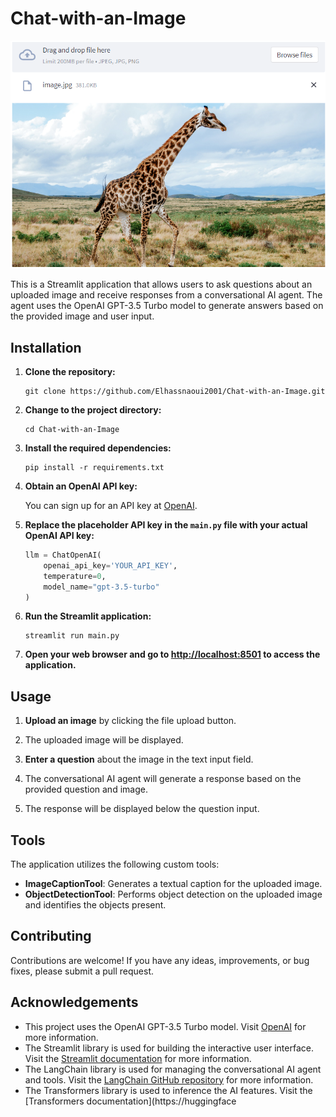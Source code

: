 # Chat-with-an-Image

![Interface](Test.png)




This is a Streamlit application that allows users to ask questions about an uploaded image and receive responses from a conversational AI agent. The agent uses the OpenAI GPT-3.5 Turbo model to generate answers based on the provided image and user input.

## Installation

1. **Clone the repository:**

   ```shell
   git clone https://github.com/Elhassnaoui2001/Chat-with-an-Image.git

2. **Change to the project directory:**

    ```shell
    cd Chat-with-an-Image
    ```

3. **Install the required dependencies:**

    ```shell
    pip install -r requirements.txt
    ```

4. **Obtain an OpenAI API key:**

   You can sign up for an API key at [OpenAI](https://openai.com).

5. **Replace the placeholder API key in the `main.py` file with your actual OpenAI API key:**

    ```python
    llm = ChatOpenAI(
        openai_api_key='YOUR_API_KEY',
        temperature=0,
        model_name="gpt-3.5-turbo"
    )
    ```

6. **Run the Streamlit application:**

    ```shell
    streamlit run main.py
    ```

7. **Open your web browser and go to [http://localhost:8501](http://localhost:8501) to access the application.**


## Usage

1. **Upload an image** by clicking the file upload button.

2. The uploaded image will be displayed.

3. **Enter a question** about the image in the text input field.

4. The conversational AI agent will generate a response based on the provided question and image.

5. The response will be displayed below the question input.

## Tools

The application utilizes the following custom tools:

- **ImageCaptionTool**: Generates a textual caption for the uploaded image.
- **ObjectDetectionTool**: Performs object detection on the uploaded image and identifies the objects present.

## Contributing

Contributions are welcome! If you have any ideas, improvements, or bug fixes, please submit a pull request.


## Acknowledgements

- This project uses the OpenAI GPT-3.5 Turbo model. Visit [OpenAI](https://openai.com) for more information.
- The Streamlit library is used for building the interactive user interface. Visit the [Streamlit documentation](https://docs.streamlit.io) for more information.
- The LangChain library is used for managing the conversational AI agent and tools. Visit the [LangChain GitHub repository](https://github.com/langchain/langchain) for more information.
- The Transformers library is used to inference the AI features. Visit the [Transformers documentation](https://huggingface

